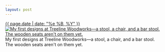 ```yaml
---
layout: post
---
```


<p>
  <time><a href="/318">{{ page.date | date: "%e %B, %Y" }}</a></time>
  <a href="/318"><img src="{{ site.assets_url }}/318-640.jpg" srcset="{{ site.assets_url }}/318-1280.jpg 1280w, {{ site.assets_url }}/318-960.jpg 960w, {{ site.assets_url }}/318-640.jpg 640w, {{ site.assets_url }}/318-320.jpg 320w" sizes="(min-width: 700px) 50vw, calc(100vw - 2rem)" alt="My first designs at Treeline Woodworks—a stool, a chair, and a bar stool. The wooden seats aren&#x27;t on them yet." /></a>
  <span>My first designs at Treeline Woodworks—a stool, a chair, and a bar stool. The wooden seats aren&#x27;t on them yet.</span>
</p>
